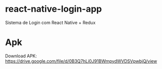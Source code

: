 # react-native-login-app
Sistema de Login com React Native + Redux

# Apk
Download APK: https://drive.google.com/file/d/0B3Q7hLi0J91BWmpydWVDSVpwbjQ/view


